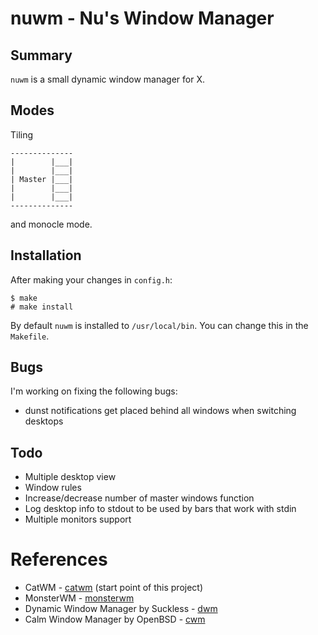 # nuwm - Nu's Window Manager

## Summary

`nuwm` is a small dynamic window manager for X.

## Modes

Tiling
```
--------------
|        |___|
|        |___|
| Master |___|
|        |___|
|        |___|
--------------
```
and monocle mode.

## Installation

After making your changes in `config.h`:

```
$ make
# make install
```

By default `nuwm` is installed to `/usr/local/bin`. You can change this in the `Makefile`.

## Bugs

I'm working on fixing the following bugs:

- dunst notifications get placed behind all windows when switching desktops

## Todo

- Multiple desktop view
- Window rules
- Increase/decrease number of master windows function
- Log desktop info to stdout to be used by bars that work with stdin
- Multiple monitors support

# References

- CatWM - [catwm](https://github.com/pyknite/catwm) (start point of this project)
- MonsterWM - [monsterwm](https://github.com/c00kiemon5ter/monsterwm)
- Dynamic Window Manager by Suckless - [dwm](https://git.suckless.org/dwm/)
- Calm Window Manager by OpenBSD - [cwm](https://github.com/openbsd/xenocara/tree/master/app/cwm)

